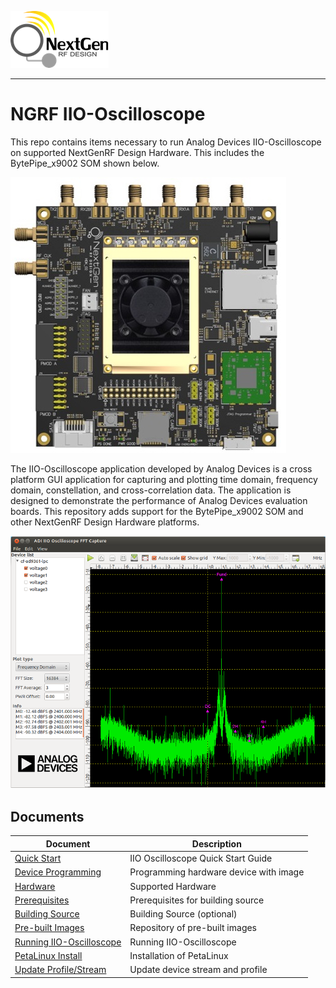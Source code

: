 ![logo](docs/images/ngrf_logo.png)

---

# NGRF IIO-Oscilloscope
This repo contains items necessary to run Analog Devices IIO-Oscilloscope on supported NextGenRF Design Hardware.  This includes the BytePipe_x9002 SOM shown below.

![BytePipe_x9002_HardwareSetup](docs/images/BytePipe_x9002_Platform.jpg)

The IIO-Oscilloscope application developed by Analog Devices is a cross platform GUI application for capturing and plotting time domain, frequency domain, constellation, and cross-correlation data.  The application is designed to demonstrate the performance of Analog Devices evaluation boards.  This repository adds support for the BytePipe_x9002 SOM and other NextGenRF Design Hardware platforms.

![BytePipe_x9002_HardwareSetup](docs/images/iio_oscilloscope_plot_window.png)

## Documents

|  Document                                         | Description                               |
|---------------------------------------------------|-------------------------------------------|
| [Quick Start](docs/QuickStart.md)            	    | IIO Oscilloscope Quick Start Guide        |
| [Device Programming](docs/Programming.md)         | Programming hardware device with image    |
| [Hardware](docs/Hardware.md)            	        | Supported Hardware                        |
| [Prerequisites](docs/Prerequisits.md)             | Prerequisites for building source         |
| [Building Source](docs/BuildingSource.md)         | Building Source (optional)                |
| [Pre-built Images](docs/PreBuilt.md)        	    | Repository of pre-built images            |
| [Running IIO-Oscilloscope](docs/Running.md)       | Running IIO-Oscilloscope                  |
| [PetaLinux Install](docs/PetaLinuxInstall.md)     | Installation of PetaLinux                 |
| [Update Profile/Stream](docs/UpdateProfiles.md)   | Update device stream and profile          |







